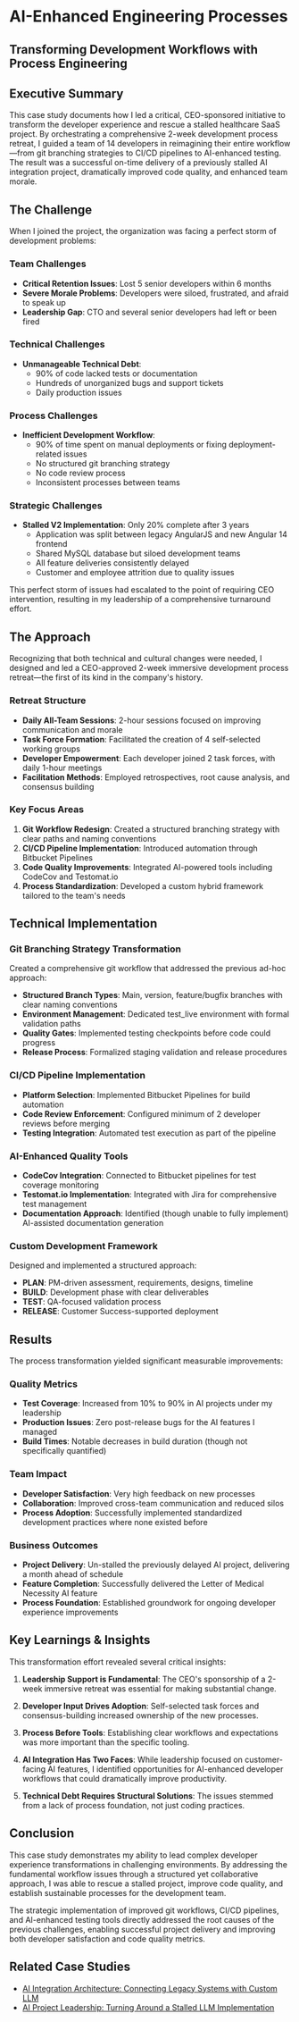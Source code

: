 # AI-Enhanced Engineering Processes
## Transforming Development Workflows with Process Engineering

## Executive Summary

This case study documents how I led a critical, CEO-sponsored initiative to transform the developer experience and rescue a stalled healthcare SaaS project. By orchestrating a comprehensive 2-week development process retreat, I guided a team of 14 developers in reimagining their entire workflow—from git branching strategies to CI/CD pipelines to AI-enhanced testing. The result was a successful on-time delivery of a previously stalled AI integration project, dramatically improved code quality, and enhanced team morale.

## The Challenge

When I joined the project, the organization was facing a perfect storm of development problems:

### Team Challenges
- **Critical Retention Issues**: Lost 5 senior developers within 6 months
- **Severe Morale Problems**: Developers were siloed, frustrated, and afraid to speak up
- **Leadership Gap**: CTO and several senior developers had left or been fired

### Technical Challenges
- **Unmanageable Technical Debt**:
  - 90% of code lacked tests or documentation
  - Hundreds of unorganized bugs and support tickets
  - Daily production issues

### Process Challenges
- **Inefficient Development Workflow**:
  - 90% of time spent on manual deployments or fixing deployment-related issues
  - No structured git branching strategy
  - No code review process
  - Inconsistent processes between teams

### Strategic Challenges
- **Stalled V2 Implementation**: Only 20% complete after 3 years
  - Application was split between legacy AngularJS and new Angular 14 frontend
  - Shared MySQL database but siloed development teams
  - All feature deliveries consistently delayed
  - Customer and employee attrition due to quality issues

This perfect storm of issues had escalated to the point of requiring CEO intervention, resulting in my leadership of a comprehensive turnaround effort.

## The Approach

Recognizing that both technical and cultural changes were needed, I designed and led a CEO-approved 2-week immersive development process retreat—the first of its kind in the company's history.

### Retreat Structure
- **Daily All-Team Sessions**: 2-hour sessions focused on improving communication and morale
- **Task Force Formation**: Facilitated the creation of 4 self-selected working groups
- **Developer Empowerment**: Each developer joined 2 task forces, with daily 1-hour meetings
- **Facilitation Methods**: Employed retrospectives, root cause analysis, and consensus building

### Key Focus Areas
1. **Git Workflow Redesign**: Created a structured branching strategy with clear paths and naming conventions
2. **CI/CD Pipeline Implementation**: Introduced automation through Bitbucket Pipelines
3. **Code Quality Improvements**: Integrated AI-powered tools including CodeCov and Testomat.io
4. **Process Standardization**: Developed a custom hybrid framework tailored to the team's needs

## Technical Implementation

### Git Branching Strategy Transformation
Created a comprehensive git workflow that addressed the previous ad-hoc approach:
- **Structured Branch Types**: Main, version, feature/bugfix branches with clear naming conventions
- **Environment Management**: Dedicated test_live environment with formal validation paths
- **Quality Gates**: Implemented testing checkpoints before code could progress
- **Release Process**: Formalized staging validation and release procedures

### CI/CD Pipeline Implementation
- **Platform Selection**: Implemented Bitbucket Pipelines for build automation
- **Code Review Enforcement**: Configured minimum of 2 developer reviews before merging
- **Testing Integration**: Automated test execution as part of the pipeline

### AI-Enhanced Quality Tools
- **CodeCov Integration**: Connected to Bitbucket pipelines for test coverage monitoring
- **Testomat.io Implementation**: Integrated with Jira for comprehensive test management
- **Documentation Approach**: Identified (though unable to fully implement) AI-assisted documentation generation

### Custom Development Framework
Designed and implemented a structured approach:
- **PLAN**: PM-driven assessment, requirements, designs, timeline
- **BUILD**: Development phase with clear deliverables
- **TEST**: QA-focused validation process
- **RELEASE**: Customer Success-supported deployment

## Results

The process transformation yielded significant measurable improvements:

### Quality Metrics
- **Test Coverage**: Increased from 10% to 90% in AI projects under my leadership
- **Production Issues**: Zero post-release bugs for the AI features I managed
- **Build Times**: Notable decreases in build duration (though not specifically quantified)

### Team Impact
- **Developer Satisfaction**: Very high feedback on new processes
- **Collaboration**: Improved cross-team communication and reduced silos
- **Process Adoption**: Successfully implemented standardized development practices where none existed before

### Business Outcomes
- **Project Delivery**: Un-stalled the previously delayed AI project, delivering a month ahead of schedule
- **Feature Completion**: Successfully delivered the Letter of Medical Necessity AI feature
- **Process Foundation**: Established groundwork for ongoing developer experience improvements

## Key Learnings & Insights

This transformation effort revealed several critical insights:

1. **Leadership Support is Fundamental**: The CEO's sponsorship of a 2-week immersive retreat was essential for making substantial change.

2. **Developer Input Drives Adoption**: Self-selected task forces and consensus-building increased ownership of the new processes.

3. **Process Before Tools**: Establishing clear workflows and expectations was more important than the specific tooling.

4. **AI Integration Has Two Faces**: While leadership focused on customer-facing AI features, I identified opportunities for AI-enhanced developer workflows that could dramatically improve productivity.

5. **Technical Debt Requires Structural Solutions**: The issues stemmed from a lack of process foundation, not just coding practices.

## Conclusion

This case study demonstrates my ability to lead complex developer experience transformations in challenging environments. By addressing the fundamental workflow issues through a structured yet collaborative approach, I was able to rescue a stalled project, improve code quality, and establish sustainable processes for the development team.

The strategic implementation of improved git workflows, CI/CD pipelines, and AI-enhanced testing tools directly addressed the root causes of the previous challenges, enabling successful project delivery and improving both developer satisfaction and code quality metrics.

## Related Case Studies
- [AI Integration Architecture: Connecting Legacy Systems with Custom LLM](./ai-integration-architecture.md)
- [AI Project Leadership: Turning Around a Stalled LLM Implementation](./ai-project-leadership.md)
